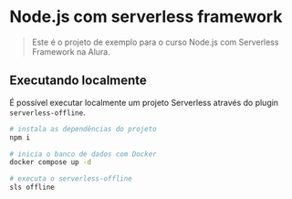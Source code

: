 # Node.js com serverless framework

> Este é o projeto de exemplo para o curso Node.js com Serverless Framework na Alura.

## Executando localmente

É possível executar localmente um projeto Serverless através do plugin `serverless-offline`.

```bash
# instala as dependências do projeto
npm i

# inicia o banco de dados com Docker
docker compose up -d

# executa o serverless-offline
sls offline
```

